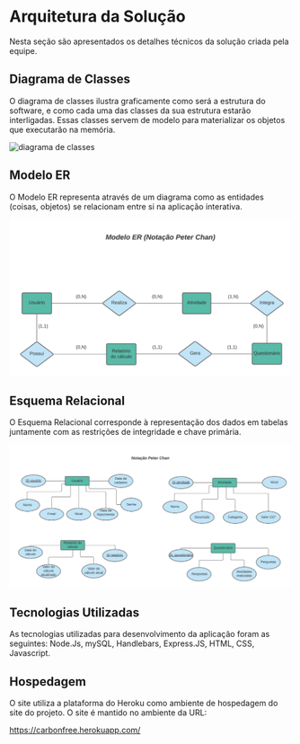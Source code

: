 # Arquitetura da Solução

Nesta seção são apresentados os detalhes técnicos da solução criada pela equipe.

## Diagrama de Classes

O diagrama de classes ilustra graficamente como será a estrutura do software, e como cada uma das classes da sua estrutura estarão interligadas. Essas classes servem de modelo para materializar os objetos que executarão na memória.

![diagrama de classes](https://user-images.githubusercontent.com/81633095/143917204-fe965653-640f-4f2d-bf36-3184c75a0343.jpg)

## Modelo ER

O Modelo ER representa através de um diagrama como as entidades (coisas, objetos) se relacionam entre si na aplicação interativa.

![](img/modeloER.png)

## Esquema Relacional

O Esquema Relacional corresponde à representação dos dados em tabelas juntamente com as restrições de integridade e chave primária.

![](img/esquemRelacional.png)

## Tecnologias Utilizadas

As tecnologias utilizadas para desenvolvimento da aplicação foram as seguintes: Node.Js, mySQL,
Handlebars, Express.JS, HTML, CSS, Javascript.

## Hospedagem

O site utiliza a plataforma do Heroku como ambiente de hospedagem do site do projeto. O site é mantido no ambiente da URL:

https://carbonfree.herokuapp.com/
